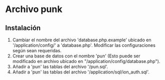 # Archivo punk

## Instalación

1. Cambiar el nombre del archivo 'database.php.example' ubicado en '/application/config/' a 'database.php'. Modificar las configuraciones según sean requeridas.
2. Crear una base de datos con el nombre 'pun' (Esto puede ser modificado en archivo ubicado en "/application/config/database.php").
3. Añadir a 'pun' las tablas del archivo '/pun.sql'.
4. Añadir a 'pun' las tablas del archivo '/application/sql/ion_auth.sql'.
